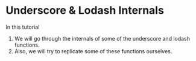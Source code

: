 # Underscore & Lodash Internals
In this tutorial

1. We will go through the internals of some of the underscore and lodash functions.
2. Also, we will try to replicate some of these functions ourselves.
